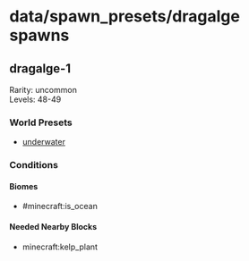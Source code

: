 # data/spawn_presets/dragalge spawns  
  
## dragalge-1  
Rarity: uncommon  
Levels: 48-49  
  
### World Presets  
* [underwater](/data/world_presets/underwater.md)  
  
### Conditions  
  
#### Biomes  
  * #minecraft:is_ocean
  
  
#### Needed Nearby Blocks  
  * minecraft:kelp_plant
  
